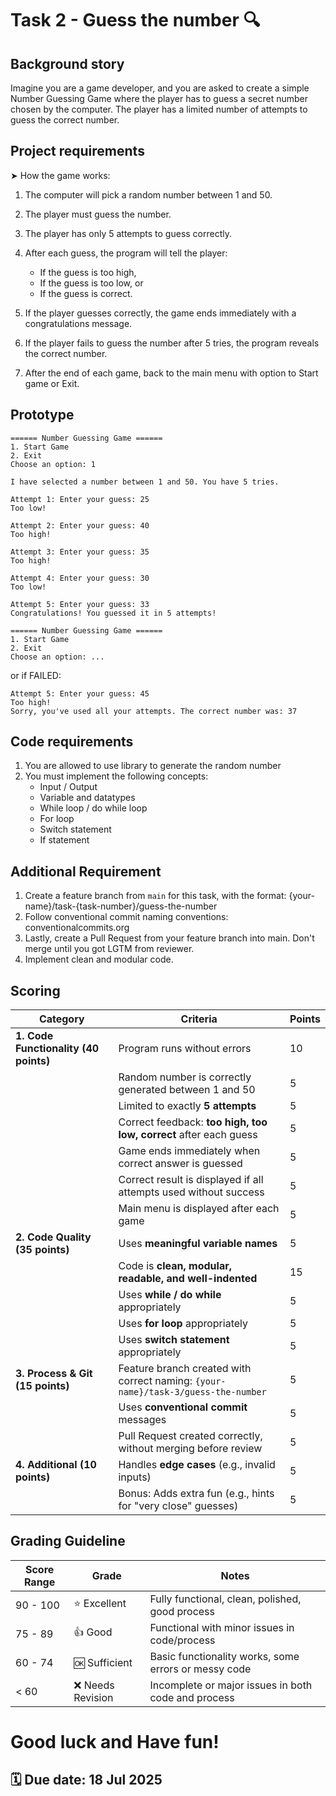 # Task 2 - Guess the number 🔍

## Background story

Imagine you are a game developer, and you are asked to create a simple Number Guessing Game where the player has to guess a secret number chosen by the computer. The player has a limited number of attempts to guess the correct number.

## Project requirements

➤ How the game works:

1. The computer will pick a random number between 1 and 50.

2. The player must guess the number.

3. The player has only 5 attempts to guess correctly.

4. After each guess, the program will tell the player:

   - If the guess is too high,
   - If the guess is too low, or
   - If the guess is correct.

5. If the player guesses correctly, the game ends immediately with a congratulations message.

6. If the player fails to guess the number after 5 tries, the program reveals the correct number.

7. After the end of each game, back to the main menu with option to Start game or Exit.

## Prototype

```
====== Number Guessing Game ======
1. Start Game
2. Exit
Choose an option: 1

I have selected a number between 1 and 50. You have 5 tries.

Attempt 1: Enter your guess: 25
Too low!

Attempt 2: Enter your guess: 40
Too high!

Attempt 3: Enter your guess: 35
Too high!

Attempt 4: Enter your guess: 30
Too low!

Attempt 5: Enter your guess: 33
Congratulations! You guessed it in 5 attempts!

====== Number Guessing Game ======
1. Start Game
2. Exit
Choose an option: ...
```

or if FAILED:

```
Attempt 5: Enter your guess: 45
Too high!
Sorry, you've used all your attempts. The correct number was: 37
```

## Code requirements

1. You are allowed to use library to generate the random number
2. You must implement the following concepts:
   - Input / Output
   - Variable and datatypes
   - While loop / do while loop
   - For loop
   - Switch statement
   - If statement

## Additional Requirement

1. Create a feature branch from `main` for this task, with the format: {your-name}/task-{task-number}/guess-the-number
2. Follow conventional commit naming conventions: conventionalcommits.org
3. Lastly, create a Pull Request from your feature branch into main. Don't merge until you got LGTM from reviewer.
4. Implement clean and modular code.

## Scoring

| **Category**                          | **Criteria**                                                                      | **Points** |
| ------------------------------------- | --------------------------------------------------------------------------------- | ---------- |
| **1. Code Functionality (40 points)** | Program runs without errors                                                       | 10         |
|                                       | Random number is correctly generated between 1 and 50                             | 5          |
|                                       | Limited to exactly **5 attempts**                                                 | 5          |
|                                       | Correct feedback: **too high, too low, correct** after each guess                 | 5          |
|                                       | Game ends immediately when correct answer is guessed                              | 5          |
|                                       | Correct result is displayed if all attempts used without success                  | 5          |
|                                       | Main menu is displayed after each game                                            | 5          |
| **2. Code Quality (35 points)**       | Uses **meaningful variable names**                                                | 5          |
|                                       | Code is **clean, modular, readable, and well-indented**                           | 15         |
|                                       | Uses **while / do while** appropriately                                           | 5          |
|                                       | Uses **for loop** appropriately                                                   | 5          |
|                                       | Uses **switch statement** appropriately                                           | 5          |
| **3. Process & Git (15 points)**      | Feature branch created with correct naming: `{your-name}/task-3/guess-the-number` | 5          |
|                                       | Uses **conventional commit** messages                                             | 5          |
|                                       | Pull Request created correctly, without merging before review                     | 5          |
| **4. Additional (10 points)**         | Handles **edge cases** (e.g., invalid inputs)                                     | 5          |
|                                       | Bonus: Adds extra fun (e.g., hints for "very close" guesses)                      | 5          |

## Grading Guideline

| Score Range | Grade             | Notes                                                |
| ----------- | ----------------- | ---------------------------------------------------- |
| 90 - 100    | ⭐ Excellent      | Fully functional, clean, polished, good process      |
| 75 - 89     | 👍 Good           | Functional with minor issues in code/process         |
| 60 - 74     | 🆗 Sufficient     | Basic functionality works, some errors or messy code |
| < 60        | ❌ Needs Revision | Incomplete or major issues in both code and process  |

# Good luck and Have fun!

## 🗓️ Due date: 18 Jul 2025
